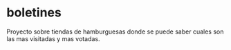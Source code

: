 # boletines
Proyecto sobre tiendas de hamburguesas donde se puede saber cuales son las mas visitadas y mas votadas.
